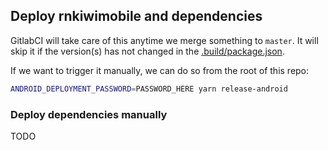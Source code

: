 ## Deploy rnkiwimobile and dependencies

GitlabCI will take care of this anytime we merge something to `master`. It will skip it if the version(s) has not changed in the [.build/package.json](../../.build/package.json#L3).

If we want to trigger it manually, we can do so from the root of this repo:

```bash
ANDROID_DEPLOYMENT_PASSWORD=PASSWORD_HERE yarn release-android
```

### Deploy dependencies manually

TODO
